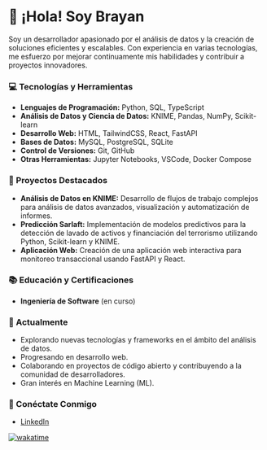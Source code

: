 # 👋 ¡Hola! Soy Brayan

Soy un desarrollador apasionado por el análisis de datos y la creación de soluciones eficientes y escalables. Con experiencia en varias tecnologías, me esfuerzo por mejorar continuamente mis habilidades y contribuir a proyectos innovadores.

### 💻 Tecnologías y Herramientas

- **Lenguajes de Programación:** Python, SQL, TypeScript
- **Análisis de Datos y Ciencia de Datos:** KNIME, Pandas, NumPy, Scikit-learn
- **Desarrollo Web:** HTML, TailwindCSS, React, FastAPI
- **Bases de Datos:** MySQL, PostgreSQL, SQLite
- **Control de Versiones:** Git, GitHub
- **Otras Herramientas:** Jupyter Notebooks, VSCode, Docker Compose

### 🚀 Proyectos Destacados

- **Análisis de Datos en KNIME:** Desarrollo de flujos de trabajo complejos para análisis de datos avanzados, visualización y automatización de informes.
- **Predicción Sarlaft:** Implementación de modelos predictivos para la detección de lavado de activos y financiación del terrorismo utilizando Python, Scikit-learn y KNIME.
- **Aplicación Web:** Creación de una aplicación web interactiva para monitoreo transaccional usando FastAPI y React.

### 📚 Educación y Certificaciones

- **Ingeniería de Software** (en curso)

### 🌱 Actualmente

- Explorando nuevas tecnologías y frameworks en el ámbito del análisis de datos.
- Progresando en desarrollo web.
- Colaborando en proyectos de código abierto y contribuyendo a la comunidad de desarrolladores.
- Gran interés en Machine Learning (ML).

### 🔗 Conéctate Conmigo

- [LinkedIn](https://www.linkedin.com/in/brayan-rayo-a22789155/)



[![wakatime](https://wakatime.com/badge/user/018c69fd-6265-4af3-9c0a-4eed1ab8c2d9.svg)](https://wakatime.com/@018c69fd-6265-4af3-9c0a-4eed1ab8c2d9)